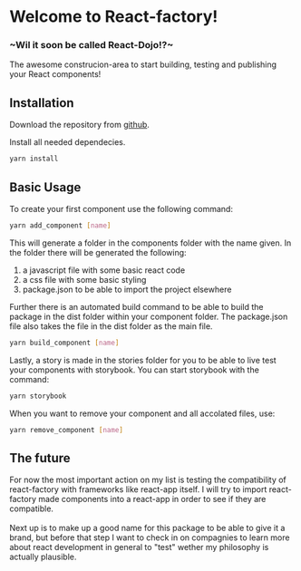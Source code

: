 # Welcome to React-factory!
### ~Wil it soon be called React-Dojo!?~
The awesome construcion-area to start building, testing and publishing your React components!
## Installation
Download the repository from [github](https://github.com/dvdkwak/react-factory).

Install all needed dependecies.
```bash
yarn install
```
## Basic Usage
To create your first component use the following command:
```bash
yarn add_component [name]
```
This will generate a folder in the components folder with the name given.
In the folder there will be generated the following:
1. a javascript file with some basic react code
2. a css file with some basic styling
3. package.json to be able to import the project elsewhere

Further there is an automated build command to be able to build the package in the dist folder within your component folder. The package.json file also takes the file in the dist folder as the main file.
```bash
yarn build_component [name]
```
Lastly, a story is made in the stories folder for you to be able to live test your components with storybook. You can start storybook with the command:
```bash
yarn storybook
```
When you want to remove your component and all accolated files, use:
```bash
yarn remove_component [name]
```
## The future
For now the most important action on my list is testing the compatibility of react-factory with frameworks like react-app itself. I will try to import react-factory made components into a react-app in order to see if they are compatible.\
\
Next up is to make up a good name for this package to be able to give it a brand, but before that step I want to check in on compagnies to learn more about react development in general to "test" wether my philosophy is actually plausible.